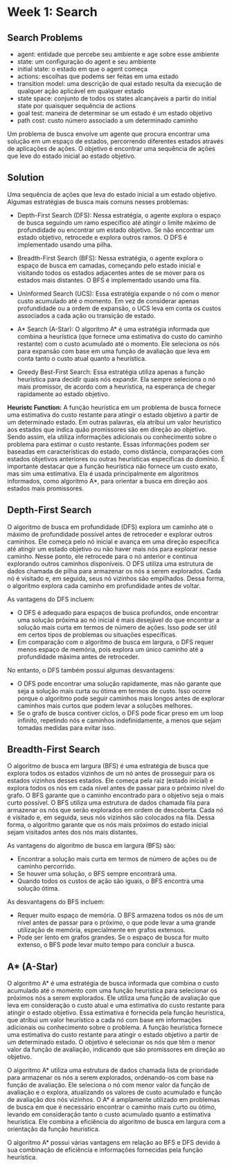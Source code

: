 # Week 1: Search

## Search Problems

- agent: entidade que percebe seu ambiente e age sobre esse ambiente
- state: um configuração do agent e seu ambiente
- initial state: o estado em que o agent começa
- actions: escolhas que podems ser feitas em uma estado
- transition model: uma descrição de qual estado resulta da execução de qualquer ação aplicável em qualquer estado
- state space: conjunto de todos os states alcançáveis a partir do initial state por quaisquer sequência de actions
- goal test: maneira de determinar se um estado é um estado objetivo
- path cost: custo número associado a um determinado caminho

Um problema de busca envolve um agente que procura encontrar uma solução em um espaço de estados, percorrendo diferentes estados através de aplicações de ações. O objetivo é encontrar uma sequência de ações que leve do estado inicial ao estado objetivo.

## Solution

Uma sequência de ações que leva do estado inicial a um estado objetivo. Algumas estratégias de busca mais comuns nesses problemas:

- Depth-First Search (DFS): Nessa estratégia, o agente explora o espaço de busca seguindo um ramo específico até atingir o limite máximo de profundidade ou encontrar um estado objetivo. Se não encontrar um estado objetivo, retrocede e explora outros ramos. O DFS é implementado usando uma pilha.

- Breadth-First Search (BFS): Nessa estratégia, o agente explora o espaço de busca em camadas, começando pelo estado inicial e visitando todos os estados adjacentes antes de se mover para os estados mais distantes. O BFS é implementado usando uma fila.

- Uninformed Search (UCS): Essa estratégia expande o nó com o menor custo acumulado até o momento. Em vez de considerar apenas profundidade ou a ordem de expansão, o UCS leva em conta os custos associados a cada ação ou transição de estado.

- A\* Search (A-Star): O algoritmo A\* é uma estratégia informada que combina a heurística (que fornece uma estimativa do custo do caminho restante) com o custo acumulado até o momento. Ele seleciona os nós para expansão com base em uma função de avaliação que leva em conta tanto o custo atual quanto a heurística.

- Greedy Best-First Search: Essa estratégia utiliza apenas a função heurística para decidir quais nós expandir. Ela sempre seleciona o nó mais promissor, de acordo com a heurística, na esperança de chegar rapidamente ao estado objetivo.

**Heuristc Function:** A função heurística em um problema de busca fornece uma estimativa do custo restante para atingir o estado objetivo a partir de um determinado estado. Em outras palavras, ela atribui um valor heurístico aos estados que indica quão promissores são em direção ao objetivo. Sendo assim, ela utiliza informações adicionais ou conhecimento sobre o problema para estimar o custo restante. Essas informações podem ser baseadas em características do estado, como distância, comparações com estados objetivos anteriores ou outras heurísticas específicas do domínio. É importante destacar que a função heurística não fornece um custo exato, mas sim uma estimativa. Ela é usada principalmente em algoritmos informados, como algoritmo A\*, para orientar a busca em direção aos estados mais promissores.

## Depth-First Search

O algoritmo de busca em profundidade (DFS) explora um caminho até o máximo de profundidade possível antes de retroceder e explorar outros caminhos. Ele começa pelo nó inicial e avança em uma direção específica até atingir um estado objetivo ou não haver mais nós para explorar nesse caminho. Nesse ponto, ele retrocede para o nó anterior e continua explorando outros caminhos disponíveis. O DFS utiliza uma estrutura de dados chamada de pilha para armazenar os nós a serem explorados. Cada nó é visitado e, em seguida, seus nó vizinhos são empilhados. Dessa forma, o algoritmo explora cada caminho em profundidade antes de voltar.

As vantagens do DFS incluem:

- O DFS é adequado para espaços de busca profundos, onde encontrar uma solução próxima ao nó inicial é mais desejável do que encontrar a solução mais curta em termos de número de ações. Isso pode ser útil em certos tipos de problemas ou situações específicas.
- Em comparação com o algoritmo de busca em largura, o DFS requer menos espaço de memória, pois explora um único caminho até a profundidade máxima antes de retroceder.

No entanto, o DFS também possui algumas desvantagens:

- O DFS pode encontrar uma solução rapidamente, mas não garante que seja a solução mais curta ou ótima em termos de custo. Isso ocorre porque o algoritmo pode seguir caminhos mais longos antes de explorar caminhos mais curtos que podem levar a soluções melhores.
- Se o grafo de busca contiver ciclos, o DFS pode ficar preso em um loop infinito, repetindo nós e caminhos indefinidamente, a menos que sejam tomadas medidas para evitar isso.

## Breadth-First Search

O algoritmo de busca em largura (BFS) é uma estratégia de busca que explora todos os estados vizinhos de um nó antes de prosseguir para os estados vizinhos desses estados. Ele começa pela raiz (estado inicial) e explora todos os nós em cada nível antes de passar para o próximo nível do grafo. O BFS garante que o caminho encontrado para o objetivo seja o mais curto possível. O BFS utiliza uma estrutura de dados chamada fila para armazenar os nós que serão explorados em ordem de descoberta. Cada nó é visitado e, em seguida, seus nós vizinhos são colocados na fila. Dessa forma, o algoritmo garante que os nós mais próximos do estado inicial sejam visitados antes dos nós mais distantes.

As vantagens do algoritmo de busca em largura (BFS) são:

- Encontrar a solução mais curta em termos de número de ações ou de caminho percorrido.
- Se houver uma solução, o BFS sempre encontrará uma.
- Quando todos os custos de ação são iguais, o BFS encontra uma solução ótima.

As desvantagens do BFS incluem:

- Requer muito espaço de memória. O BFS armazena todos os nós de um nível antes de passar para o próximo, o que pode levar a uma grande utilização de memória, especialmente em grafos extensos.
- Pode ser lento em grafos grandes. Se o espaço de busca for muito extenso, o BFS pode levar muito tempo para concluir a busca.

## A\* (A-Star)

O algoritmo A\* é uma estratégia de busca informada que combina o custo acumulado até o momento com uma função heurística para selecionar os próximos nós a serem explorados. Ele utiliza uma função de avaliação que leva em consideração o custo atual e uma estimativa do custo restante para atingir o estado objetivo. Essa estimativa é fornecida pela função heurística, que atribui um valor heurístico a cada nó com base em informações adicionais ou conhecimento sobre o problema. A função heurística fornece uma estimativa do custo restante para atingir o estado objetivo a partir de um determinado estado. O objetivo é selecionar os nós que têm o menor valor da função de avaliação, indicando que são promissores em direção ao objetivo.

O algoritmo A\* utiliza uma estrutura de dados chamada lista de prioridade para armazenar os nós a serem explorados, ordenando-os com base na função de avaliação. Ele seleciona o nó com menor valor da função de avaliação e o explora, atualizando os valores de custo acumulado e função de avaliação dos nós vizinhos. O A\* é amplamente utilizado em problemas de busca em que é necessário encontrar o caminho mais curto ou ótimo, levando em consideração tanto o custo acumulado quanto a estimativa heurística. Ele combina a eficiência do algoritmo de busca em largura com a orientação da função heurística.

O algoritmo A\* possui várias vantagens em relação ao BFS e DFS devido à sua combinação de eficiência e informações fornecidas pela função heurística.
